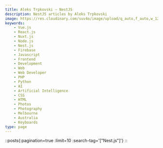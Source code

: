 ```yaml
---
title: Aleks Trpkovski — NestJS
description: NestJS articles by Aleks Trpkovski
image: https://res.cloudinary.com/suv4o/image/upload/q_auto,f_auto,w_1200,e_sharpen:100/v1618489761/blog/portrait
keywords:
    - Vue.js
    - React.js
    - Nuxt.js
    - Node.js
    - Nest.js
    - Firebase
    - Javascript
    - Frontend
    - Development
    - Web
    - Web Developer
    - PHP
    - Python
    - AI
    - Artificial Intelligence
    - CSS
    - HTML
    - Photos
    - Photography
    - Melbourne
    - Australia
    - Keyboards
type: page
---
```


::posts{:pagination=true :limit=10 :search-tag='["Nest.js"]'}
::
